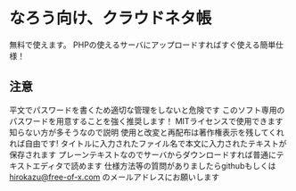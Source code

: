 # なろう向け、クラウドネタ帳
無料で使えます。
PHPの使えるサーバにアップロードすればすぐ使える簡単仕様！
## 注意
平文でパスワードを書くため適切な管理をしないと危険です
このソフト専用のパスワードを用意することを強く推奨します！
MITライセンスで使用できます
知らない方が多そうなので説明
使用と改変と再配布は著作権表示を残してくれれば自由です!
タイトルに入力されたファイル名で本文に入力されたテキストが保存されます
プレーンテキストなのでサーバからダウンロードすれば普通にテキストエディタで読めます
仕様方法等の質問がありましたらgithubもしくは
hirokazu@free-of-x.com
のメールアドレスにお願いします
